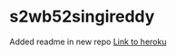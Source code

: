 # s2wb52singireddy

Added readme in new repo
[Link to heroku](https://s2wb52singireddy.herokuapp.com/)
